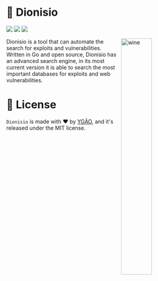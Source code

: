 <h1>🍷 Dionisio</h1>

<a href="https://github.com/ygorsimoes/dionisio/blob/main/LICENSE"><img src="https://img.shields.io/github/license/ygorsimoes/dionisio"/></a>
<a href="https://go.dev/dl/"><img src="https://img.shields.io/badge/go@main-1.17-blue?style=flat&logo=go"/></a>
<a href="https://github.com/ygorsimoes/dionisio/commits/main"><img src="https://img.shields.io/github/last-commit/ygorsimoes/dionisio/main"/></a>

<img alt="wine" src="https://i.imgur.com/mDZRo2K.gif" align="right" width="40%"/>
<p>Dionisio is a tool that can automate the search for exploits and vulnerabilities. Written in Go and open source, Dionisio has an advanced search engine, in its most current version it is able to search the most important databases for exploits and web vulnerabilities.</p>

<h1>🍷 License</h1>

`Dionisio` is made with ❤️ by <a href="https://github.com/ygorsimoes">YGÃO</a>, and it's released under the MIT license.